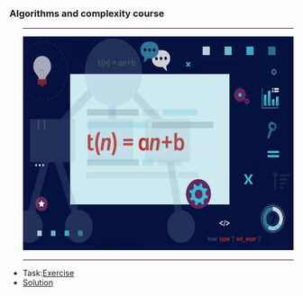 <html>
<body>
<h3>Algorithms and complexity course</h3>
<ul>
<hr>
<img src="https://github.com/vasnastos/Page_Images/blob/master/algorithms.jpg?raw=true" width="1024" height="380"></img>
<hr>
<li>Task:<a href="https://github.com/vasnastos/Algorithms_and_complexity/blob/main/algo_complexity.pdf">Exercise</a></li>
<li><a href="">Solution</a></li>
</ul>
</body>
</html>
